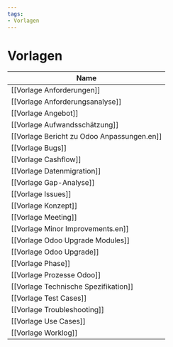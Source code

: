 ```yaml
---
tags:
- Vorlagen
---
```


# Vorlagen

| Name                                       |
| ------------------------------------------ |
| [[Vorlage Anforderungen]]                  |
| [[Vorlage Anforderungsanalyse]]            |
| [[Vorlage Angebot]]                        |
| [[Vorlage Aufwandsschätzung]]              |
| [[Vorlage Bericht zu Odoo Anpassungen.en]] |
| [[Vorlage Bugs]]                           |
| [[Vorlage Cashflow]]                       |
| [[Vorlage Datenmigration]]                 |
| [[Vorlage Gap-Analyse]]                    |
| [[Vorlage Issues]]                         |
| [[Vorlage Konzept]]                        |
| [[Vorlage Meeting]]                        |
| [[Vorlage Minor Improvements.en]]          |
| [[Vorlage Odoo Upgrade Modules]]           |
| [[Vorlage Odoo Upgrade]]                   |
| [[Vorlage Phase]]                          |
| [[Vorlage Prozesse Odoo]]                  |
| [[Vorlage Technische Spezifikation]]       |
| [[Vorlage Test Cases]]                     |
| [[Vorlage Troubleshooting]]                |
| [[Vorlage Use Cases]]                      |
| [[Vorlage Worklog]]                        |
